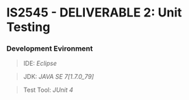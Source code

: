 # IS2545 - DELIVERABLE 2: Unit Testing

### Development Evironment

>IDE: *Eclipse*

>JDK: *JAVA SE 7[1.7.0_79]*

>Test Tool: *JUnit 4*
